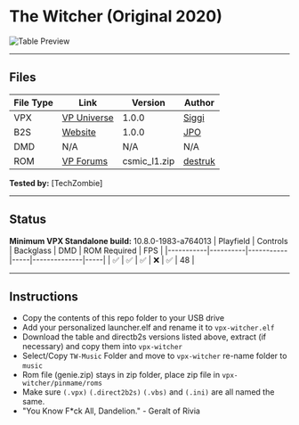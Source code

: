 # The Witcher (Original 2020)

![Table Preview](https://vpuniverse.com/screenshots/monthly_2022_01/tw.png.170cb3a5d217d4caf9b729412ada5263.png)

---

## Files
| File Type | Link | Version | Author | 
|-----------|--------|----------|--------------|
| VPX | [VP Universe](https://vpuniverse.com/files/file/8652-the-witcher-pinball/) | 1.0.0 | [Siggi](https://vpuniverse.com/profile/8779-siggi/) |
| B2S | [Website](https://vpuniverse.com/files/file/8654-witcher-c-cosmic-1980/) | 1.0.0 | [JPO](https://vpuniverse.com/profile/12208-jpo/) |
| DMD | N/A |N/A |N/A |
| ROM | [VP Forums](https://www.vpforums.org/index.php?app=downloads&showfile=796) | csmic_l1.zip | [destruk](https://www.vpforums.org/index.php?showuser=5) |

**Tested by:** [TechZombie]

---

## Status 
**Minimum VPX Standalone build:** 10.8.0-1983-a764013
| Playfield | Controls | Backglass | DMD | ROM Required | FPS | 
|-----------|----------|-----------|-----|--------------|-----|
| :white_check_mark: | :white_check_mark: | :white_check_mark: | :x: | :white_check_mark: | 48 |

---

## Instructions
- Copy the contents of this repo folder to your USB drive
- Add your personalized launcher.elf and rename it to `vpx-witcher.elf`
- Download the table and directb2s versions listed above, extract (if necessary) and copy them into `vpx-witcher`
- Select/Copy `TW-Music` Folder and move to `vpx-witcher` re-name folder to `music`
- Rom file (genie.zip) stays in zip folder, place zip file in `vpx-witcher/pinmame/roms`
- Make sure `(.vpx)` `(.direct2b2s)` `(.vbs)` and `(.ini)` are all named the same.
- "You Know F*ck All, Dandelion." - Geralt of Rivia 
